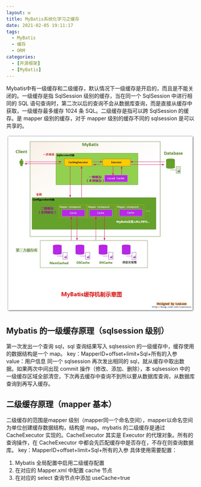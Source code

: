 ```yaml
---
layout: w
title: MyBatis系统化学习之缓存
date: 2021-02-05 19:11:17
tags:
  - MyBatis
  - 缓存
  - ORM
categories:
  - [开源框架]
  - [MyBatis]
---
```


Mybatis中有一级缓存和二级缓存，默认情况下一级缓存是开启的，而且是不能关闭的。一级缓存是指 SqlSession 级别的缓存，当在同一个 SqlSession 中进行相同的 SQL 语句查询时，第二次以后的查询不会从数据库查询，而是直接从缓存中获取，一级缓存最多缓存 1024 条 SQL。二级缓存是指可以跨 SqlSession 的缓存。是 mapper 级别的缓存，对于 mapper 级别的缓存不同的 sqlsession 是可以共享的。

<!--more-->

<div align=center>

![MyBatis缓存示意图](MyBatis系统化学习之缓存/1589028256048.png)

</div>

## Mybatis 的一级缓存原理（sqlsession 级别）

第一次发出一个查询 sql，sql 查询结果写入 sqlsession 的一级缓存中，缓存使用的数据结构是一个 map。 
key：MapperID+offset+limit+Sql+所有的入参 
value：用户信息 
同一个 sqlsession 再次发出相同的 sql，就从缓存中取出数据。如果两次中间出现 commit 操作（修改、添加、删除），本 sqlsession 中的一级缓存区域全部清空，下次再去缓存中查询不到所以要从数据库查询，从数据库查询到再写入缓存。 

## 二级缓存原理（mapper 基本）
二级缓存的范围是mapper 级别（mapper同一个命名空间），mapper以命名空间为单位创建缓存数据结构，结构是 map。mybatis 的二级缓存是通过 CacheExecutor 实现的。CacheExecutor 其实是 Executor 的代理对象。所有的查询操作，在 CacheExecutor 中都会先匹配缓存中是否存在，不存在则查询数据库。 
key：MapperID+offset+limit+Sql+所有的入参 
具体使用需要配置： 
1.	Mybatis 全局配置中启用二级缓存配置 
2.	在对应的 Mapper.xml 中配置 cache 节点 
3.	在对应的 select 查询节点中添加 useCache=true 
